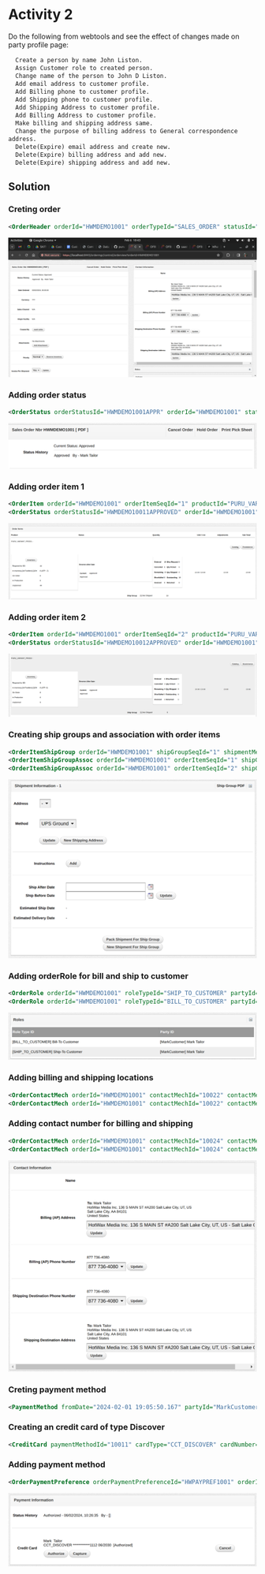 # Activity 2

Do the following from webtools and see the effect of changes made on party profile page:

      Create a person by name John Liston.
      Assign Customer role to created person.
      Change name of the person to John D Liston.
      Add email address to customer profile.
      Add Billing phone to customer profile.
      Add Shipping phone to customer profile.
      Add Shipping Address to customer profile.
      Add Billing Address to customer profile.
      Make billing and shipping address same.
      Change the purpose of billing address to General correspondence address.
      Delete(Expire) email address and create new.
      Delete(Expire) billing address and add new.
      Delete(Expire) shipping address and add new.

## Solution


### Creting order

```xml
<OrderHeader orderId="HWMDEMO1001" orderTypeId="SALES_ORDER" statusId="ORDER_APPROVED" createdBy="mark-tailor" orderDate="2024-02-03 00:00:00.0" entryDate="2024-02-04 00:00:00.0" />
```

![alt text](<../images/Screenshot from 2024-02-06 10-43-48.png>)

### Adding order status

```xml
<OrderStatus orderStatusId="HWMDEMO1001APPR" orderId="HWMDEMO1001" statusId="ORDER_APPROVED" statusUserLogin="mark-tailor" />
```

![alt text](<../images/Screenshot from 2024-02-06 10-54-22.png>)

### Adding order item 1

```xml
<OrderItem orderId="HWMDEMO1001" orderItemSeqId="1" productId="PURU_VARIANT_PROD1" statusId="ITEM_APPROVED" quantity="19" />
<OrderStatus orderStatusId="HWMDEMO10011APPROVED" orderId="HWMDEMO1001" orderItemSeqId="1" statusId="ITEM_APPROVED" />
```

![alt text](<../images/Screenshot from 2024-02-06 10-54-56.png>)

### Adding order item 2

```xml
<OrderItem orderId="HWMDEMO1001" orderItemSeqId="2" productId="PURU_VARIANT_PROD2" statusId="ITEM_APPROVED" quantity="6" />
<OrderStatus orderStatusId="HWMDEMO10012APPROVED" orderId="HWMDEMO1001" orderItemSeqId="2" statusId="ITEM_APPROVED" />
```

![alt text](<../images/Screenshot from 2024-02-06 10-55-26.png>)

### Creating ship groups and association with order items

```xml
<OrderItemShipGroup orderId="HWMDEMO1001" shipGroupSeqId="1" shipmentMethodTypeId="GROUND" carrierPartyId="UPS" />
<OrderItemShipGroupAssoc orderId="HWMDEMO1001" orderItemSeqId="1" shipGroupSeqId="1" quantity="19" />
<OrderItemShipGroupAssoc orderId="HWMDEMO1001" orderItemSeqId="2" shipGroupSeqId="1" quantity="6" />
```

![alt text](<../images/Screenshot from 2024-02-06 10-56-21.png>)

### Adding orderRole for bill and ship to customer

```xml
<OrderRole orderId="HWMDEMO1001" roleTypeId="SHIP_TO_CUSTOMER" partyId="MarkCustomer" />
<OrderRole orderId="HWMDEMO1001" roleTypeId="BILL_TO_CUSTOMER" partyId="MarkCustomer" />
```

![alt text](<../images/Screenshot from 2024-02-06 10-56-30.png>)

### Adding billing and shipping locations

```xml
<OrderContactMech orderId="HWMDEMO1001" contactMechId="10022" contactMechPurposeTypeId="BILLING_LOCATION" />
<OrderContactMech orderId="HWMDEMO1001" contactMechId="10022" contactMechPurposeTypeId="SHIPPING_LOCATION" />
```

### Adding contact number for billing and shipping

```xml
<OrderContactMech orderId="HWMDEMO1001" contactMechId="10024" contactMechPurposeTypeId="PHONE_BILLING" />
<OrderContactMech orderId="HWMDEMO1001" contactMechId="10024" contactMechPurposeTypeId="PHONE_SHIPPING" />
```

![alt text](<../images/Screenshot from 2024-02-06 10-57-35.png>)

### Creting payment method

```xml
<PaymentMethod fromDate="2024-02-01 19:05:50.167" partyId="MarkCustomer" paymentMethodId="10011" paymentMethodTypeId="CREDIT_CARD"/>
```

### Creating an credit card of type Discover

```xml
<CreditCard paymentMethodId="10011" cardType="CCT_DISCOVER" cardNumber="4111111111111112" firstNameOnCard="Mark" lastNameOnCard="Tailor" expireDate="06/2030" />
```

### Adding payment method

```xml
<OrderPaymentPreference orderPaymentPreferenceId="HWPAYPREF1001" orderId="HWMDEMO1001" paymentMethodTypeId="CREDIT_CARD" paymentMethodId="10011" statusId="PAYMENT_AUTHORIZED" />
```

![alt text](<../images/Screenshot from 2024-02-06 10-58-11.png>)
